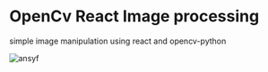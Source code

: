 # OpenCv React Image processing
 simple image manipulation using react and opencv-python

![ansyf](https://user-images.githubusercontent.com/81161466/235329879-d74c64d2-33b8-45a2-a3a0-2b5413dc06a1.png)
